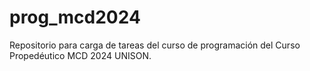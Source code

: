 # prog_mcd2024
Repositorio para carga de tareas del curso de programación del Curso Propedéutico MCD 2024 UNISON.
